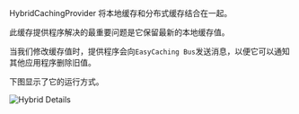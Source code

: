 HybridCachingProvider 将本地缓存和分布式缓存结合在一起。

此缓存提供程序解决的最重要问题是它保留最新的本地缓存值。

当我们修改缓存值时，提供程序会向`EasyCaching Bus`发送消息，以便它可以通知其他应用程序删除旧值。

下图显示了它的运行方式。

![Hybrid Details](/articles/projects/easycaching/assets/hybrid_details.png)

